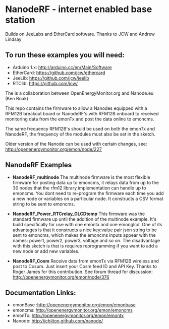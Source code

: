 # NanodeRF - internet enabled base station

Builds on JeeLabs and EtherCard software. Thanks to JCW and Andrew Lindsay

## To run these examples you will need:
* Arduino 1.x:				http://arduino.cc/en/Main/Software
* EtherCard: 					https://github.com/jcw/ethercard
* JeeLib: 					   https://github.com/jcw/jeelib
* RTClib:         https://github.com/jcw/                                                                                                   

The is a collaboration between OpenEnergyMonitor.org and Nanode.eu (Ken Boak) 

This repo contains the firmware to allow a Nanodes equipped with a RFM12B breakout board or NanodeRF's with RFM12B onboard to received monitoring data from the emonTx and post the data online to emoncms.

The same frequency RFM12B's should be used on both the emonTx and NanodeRF, the frequency of the modules must also be set in the sketch.
 
Older version of the Nanode can be used with certain changes, see: http://openenergymonitor.org/emon/node/227

## NanodeRF Examples

* **NanodeRF_multinode**
The multinode firmware is the most flexible firmware for posting data up to emoncms, it relays data from up to the 30 nodes that the rfm12 library implementation can handle up to emoncms. You dont need to re-program the firmware each time you add a new node or variables on a particular node. It constructs a CSV format string to be sent to emoncms.

* **NanodeRF_Power_RTCrelay_GLCDtemp**
This firmware was the standard firmware up until the addition of the multinode example. It's build specifically for use with one emontx and one emonglcd. One of its advantages is that it constructs a nice key:value pair json string to be sent to emoncms, which makes the emoncms inputs appear with the names: power1, power2, power3, voltage and so on. The disadvantage with this sketch is that is requires reprogramming if you want to add a new node or add new variables.

* **NanodeRF_Cosm**
Receive data from emonTx via RFM12B wireless and post to Cosum. Just insert your Cosm feed ID and API Key. Thanks to Roger James for this contribution. See forum thread for discussion: http://openenergymonitor.org/emon/node/376

## Documentation Links:
* emonBase :http://openenergymonitor.org/emon/emonbase
* emoncms: http://openenergymonitor.org/emon/emoncms
* emonTx: http://openenergymonitor.org/emon/emontx
* Nanode: http://ichilton.github.com/nanode/
 

